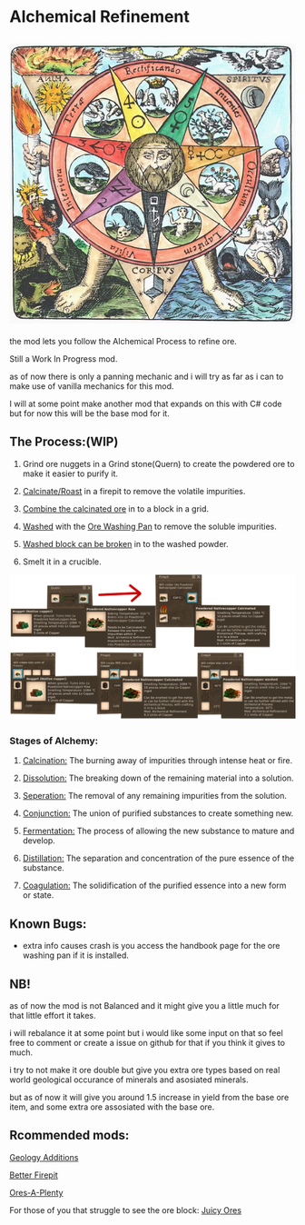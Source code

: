 # Alchemical Refinement
![modimage](modicon.png)
---

the mod lets you follow the Alchemical Process to refine ore.

Still a Work In Progress mod.

as of now there is only a panning mechanic and i will try as far as i can to make use of vanilla mechanics for this mod.

I will at some point make another mod that expands on this with C# code but for now this will be the base mod for it.

## The Process:(WIP)

1. Grind ore nuggets in a Grind stone(Quern) to create the powdered ore to make it easier to purify it.

2. [Calcinate/Roast](operations/Calcination-Firepit.png) in a firepit to remove the volatile impurities.

3. [Combine the calcinated ore](operations/OreBlock-Crafting.png) in to a block in a grid.

4. [Washed](operations/Washing-Block.png) with the [Ore Washing Pan](operations/Ore-Washing-Pan-Craft.png) to remove the soluble impurities.

5. [Washed block can be broken](operations/OreBlock_Drops.png) in to the washed powder.

6. Smelt it in a crucible.

![the output amount](operations/The-Operation.png)

### Stages of Alchemy:

1. [Calcination:](operations/1-Calcination.md) The burning away of impurities through intense heat or fire.

2. [Dissolution:](operations/2-Dissolution.md) The breaking down of the remaining material into a solution.

3. [Seperation:](operations/3-Seperation.md) The removal of any remaining impurities from the solution.

4. [Conjunction:](operations/4-Conjunction.md) The union of purified substances to create something new.

5. [Fermentation:](operations/5-Fermentation.md) The process of allowing the new substance to mature and develop.

6. [Distillation:](operations/6-Distillation.md) The separation and concentration of the pure essence of the substance.

7. [Coagulation:](operations/7-Coagulation.md) The solidification of the purified essence into a new form or state.

## Known Bugs:

- extra info causes crash is you access the handbook page for the ore washing pan if it is installed.

## NB!

as of now the mod is not Balanced and it might give you a little much for that little effort it takes.

i will rebalance it at some point but i would like some input on that
 so feel free to comment or create a issue on github for that if you 
think it gives to much.

i try to not make it ore double but give you extra ore types based on
 real world geological occurance of minerals and asosiated minerals.

but as of now it will give you around 1.5 increase in yield from the 
base ore item, and some extra ore assosiated with the base ore.



## Rcommended mods:

[Geology Additions](https://mods.vintagestory.at/show/mod/8054)

[Better Firepit](https://mods.vintagestory.at/show/mod/5589 "Better Firepit")

[Ores-A-Plenty](https://mods.vintagestory.at/oresaplenty)

For those of you that struggle to see the ore block: [Juicy Ores](https://mods.vintagestory.at/show/mod/2602 "Juicy Ores")
